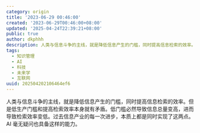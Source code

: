 ```yaml
---
category: origin
title: '2023-06-29 00:46:00'
created: '2023-06-29T00:46:00+08:00'
updated: '2025-04-24T22:39:21+08:00'
public: true
author: dkphhh
description: 人类与信息斗争的主线，就是降低信息产生的门槛，同时提高信息检索的效率。但是低生产门槛和提高检索效率本身就有矛盾……
tags:
  - 知识管理
  - AI
  - 科技
  - 未来学
  - 互联网
uuid: 202504202106464ef6
---
```


人类与信息斗争的主线，就是降低信息产生的门槛，同时提高信息检索的效率。但是低生产门槛和提高检索效率本身就有矛盾。低门槛必然导致信息总量变高，进而导致检索效率变低。过去信息产业的每一次进步，本质上都是同时实现了这两点。AI 毫无疑问也具备这样的能力。
